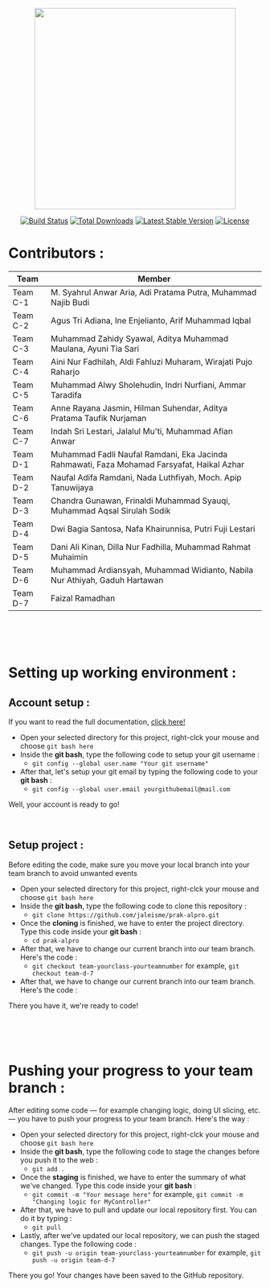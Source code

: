 <p align="center"><a href="https://laravel.com" target="_blank"><img src="https://raw.githubusercontent.com/laravel/art/master/logo-lockup/5%20SVG/2%20CMYK/1%20Full%20Color/laravel-logolockup-cmyk-red.svg" width="400"></a></p>

<p align="center">
<a href="https://travis-ci.org/laravel/framework"><img src="https://travis-ci.org/laravel/framework.svg" alt="Build Status"></a>
<a href="https://packagist.org/packages/laravel/framework"><img src="https://img.shields.io/packagist/dt/laravel/framework" alt="Total Downloads"></a>
<a href="https://packagist.org/packages/laravel/framework"><img src="https://img.shields.io/packagist/v/laravel/framework" alt="Latest Stable Version"></a>
<a href="https://packagist.org/packages/laravel/framework"><img src="https://img.shields.io/packagist/l/laravel/framework" alt="License"></a>
</p>

<h1>Contributors :</h1>

Team | Member |
------ | ------ |
Team C-1 | M. Syahrul Anwar Aria, Adi Pratama Putra, Muhammad Najib Budi
Team C-2 | Agus Tri Adiana, Ine Enjelianto, Arif Muhammad Iqbal
Team C-3 | Muhammad Zahidy Syawal, Aditya Muhammad Maulana, Ayuni Tia Sari
Team C-4 | Aini Nur Fadhilah, Aldi Fahluzi Muharam, Wirajati Pujo Raharjo
Team C-5 | Muhammad Alwy Sholehudin, Indri Nurfiani, Ammar Taradifa
Team C-6 | Anne Rayana Jasmin, Hilman Suhendar, Aditya Pratama Taufik Nurjaman
Team C-7 | Indah Sri Lestari, Jalalul Mu'ti, Muhammad Afian Anwar
Team D-1 | Muhammad Fadli Naufal Ramdani, Eka Jacinda Rahmawati, Faza Mohamad Farsyafat, Haikal Azhar
Team D-2 | Naufal Adifa Ramdani, Nada Luthfiyah, Moch. Apip Tanuwijaya
Team D-3 | Chandra Gunawan, Frinaldi Muhammad Syauqi, Muhammad Aqsal Sirulah Sodik
Team D-4 | Dwi Bagia Santosa, Nafa Khairunnisa, Putri Fuji Lestari
Team D-5 | Dani Ali Kinan, Dilla Nur Fadhilla, Muhammad Rahmat Muhaimin
Team D-6 | Muhammad Ardiansyah, Muhammad Widianto, Nabila Nur Athiyah, Gaduh Hartawan
Team D-7 | Faizal Ramadhan

<br/>
<br/>
<br/>

<h1>Setting up working environment :</h1>

<h2>Account setup :</h2>

If you want to read the full documentation, [click here!](https://git-scm.com/book/en/v2/Customizing-Git-Git-Configuration)

* Open your selected directory for this project, right-clck your mouse and choose `git bash here`
* Inside the **git bash**, type the following code to setup your git username :
  * `git config --global user.name "Your git username" `
* After that, let's setup your git email by typing the following code to your **git bash** :
  * `git config --global user.email yourgithubemail@mail.com`

Well, your account is ready to go!

<br/>

<h2>Setup project :</h2>

Before editing the code, make sure you move your local branch into your team branch to avoid unwanted events

* Open your selected directory for this project, right-clck your mouse and choose `git bash here`
* Inside the **git bash**, type the following code to clone this repository :
  * `git clone https://github.com/jaleisme/prak-alpro.git`
* Once the **cloning** is finished, we have to enter the project directory. Type this code inside your **git bash** :
  * `cd prak-alpro`
* After that, we have to change our current branch into our team branch. Here's the code :
  * `git checkout team-yourclass-yourteamnumber` for example, `git checkout team-d-7`
* After that, we have to change our current branch into our team branch. Here's the code :

There you have it, we're ready to code!

<br/>
<br/>
<br/>

<h1>Pushing your progress to your team branch :</h1>

After editing some code — for example changing logic, doing UI slicing, etc. — you have to push your progress to your team branch. Here's the way :

* Open your selected directory for this project, right-clck your mouse and choose `git bash here`
* Inside the **git bash**, type the following code to stage the changes before you push it to the web :
  * `git add .`
* Once the **staging** is finished, we have to enter the summary of what we've changed. Type this code inside your **git bash** :
  * `git commit -m "Your message here"` for example, `git commit -m "Changing logic for MyController"`
* After that, we have to pull and update our local repository first. You can do it by typing :
  * `git pull`
* Lastly, after we've updated our local repository, we can push the staged changes. Type the following code :
  * `git push -u origin team-yourclass-yourteamnumber` for example, `git push -u origin team-d-7`

There you go! Your changes have been saved to the GitHub repository.
